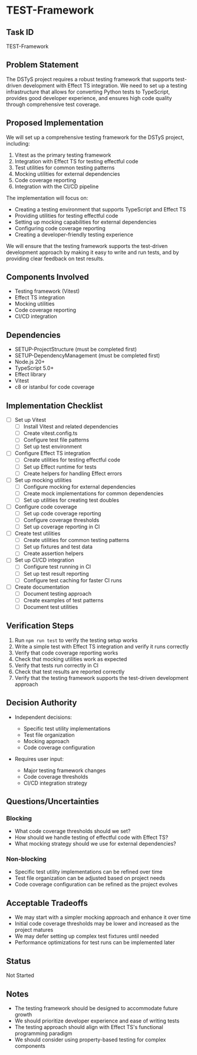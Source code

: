 # TEST-Framework

## Task ID
TEST-Framework

## Problem Statement
The DSTyS project requires a robust testing framework that supports test-driven development with Effect TS integration. We need to set up a testing infrastructure that allows for converting Python tests to TypeScript, provides good developer experience, and ensures high code quality through comprehensive test coverage.

## Proposed Implementation
We will set up a comprehensive testing framework for the DSTyS project, including:

1. Vitest as the primary testing framework
2. Integration with Effect TS for testing effectful code
3. Test utilities for common testing patterns
4. Mocking utilities for external dependencies
5. Code coverage reporting
6. Integration with the CI/CD pipeline

The implementation will focus on:
- Creating a testing environment that supports TypeScript and Effect TS
- Providing utilities for testing effectful code
- Setting up mocking capabilities for external dependencies
- Configuring code coverage reporting
- Creating a developer-friendly testing experience

We will ensure that the testing framework supports the test-driven development approach by making it easy to write and run tests, and by providing clear feedback on test results.

## Components Involved
- Testing framework (Vitest)
- Effect TS integration
- Mocking utilities
- Code coverage reporting
- CI/CD integration

## Dependencies
- SETUP-ProjectStructure (must be completed first)
- SETUP-DependencyManagement (must be completed first)
- Node.js 20+
- TypeScript 5.0+
- Effect library
- Vitest
- c8 or istanbul for code coverage

## Implementation Checklist
- [ ] Set up Vitest
  - [ ] Install Vitest and related dependencies
  - [ ] Create vitest.config.ts
  - [ ] Configure test file patterns
  - [ ] Set up test environment
- [ ] Configure Effect TS integration
  - [ ] Create utilities for testing effectful code
  - [ ] Set up Effect runtime for tests
  - [ ] Create helpers for handling Effect errors
- [ ] Set up mocking utilities
  - [ ] Configure mocking for external dependencies
  - [ ] Create mock implementations for common dependencies
  - [ ] Set up utilities for creating test doubles
- [ ] Configure code coverage
  - [ ] Set up code coverage reporting
  - [ ] Configure coverage thresholds
  - [ ] Set up coverage reporting in CI
- [ ] Create test utilities
  - [ ] Create utilities for common testing patterns
  - [ ] Set up fixtures and test data
  - [ ] Create assertion helpers
- [ ] Set up CI/CD integration
  - [ ] Configure test running in CI
  - [ ] Set up test result reporting
  - [ ] Configure test caching for faster CI runs
- [ ] Create documentation
  - [ ] Document testing approach
  - [ ] Create examples of test patterns
  - [ ] Document test utilities

## Verification Steps
1. Run `npm run test` to verify the testing setup works
2. Write a simple test with Effect TS integration and verify it runs correctly
3. Verify that code coverage reporting works
4. Check that mocking utilities work as expected
5. Verify that tests run correctly in CI
6. Check that test results are reported correctly
7. Verify that the testing framework supports the test-driven development approach

## Decision Authority
- Independent decisions:
  - Specific test utility implementations
  - Test file organization
  - Mocking approach
  - Code coverage configuration

- Requires user input:
  - Major testing framework changes
  - Code coverage thresholds
  - CI/CD integration strategy

## Questions/Uncertainties

### Blocking
- What code coverage thresholds should we set?
- How should we handle testing of effectful code with Effect TS?
- What mocking strategy should we use for external dependencies?

### Non-blocking
- Specific test utility implementations can be refined over time
- Test file organization can be adjusted based on project needs
- Code coverage configuration can be refined as the project evolves

## Acceptable Tradeoffs
- We may start with a simpler mocking approach and enhance it over time
- Initial code coverage thresholds may be lower and increased as the project matures
- We may defer setting up complex test fixtures until needed
- Performance optimizations for test runs can be implemented later

## Status
Not Started

## Notes
- The testing framework should be designed to accommodate future growth
- We should prioritize developer experience and ease of writing tests
- The testing approach should align with Effect TS's functional programming paradigm
- We should consider using property-based testing for complex components
